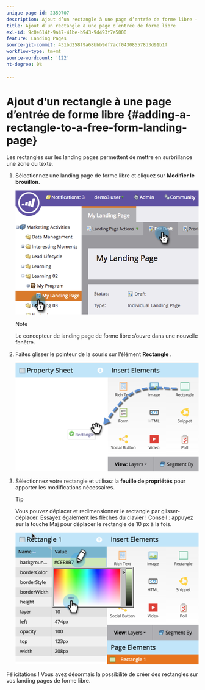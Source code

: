 ```yaml
---
unique-page-id: 2359707
description: Ajout d’un rectangle à une page d’entrée de forme libre - Documents Marketo - Documentation du produit
title: Ajout d’un rectangle à une page d’entrée de forme libre
exl-id: 9c0e614f-9a47-41be-b943-9d493f7e5000
feature: Landing Pages
source-git-commit: 431bd258f9a68bbb9df7acf043085578d3d91b1f
workflow-type: tm+mt
source-wordcount: '122'
ht-degree: 0%

---
```


# Ajout d’un rectangle à une page d’entrée de forme libre {#adding-a-rectangle-to-a-free-form-landing-page}

Les rectangles sur les landing pages permettent de mettre en surbrillance une zone du texte.

1. Sélectionnez une landing page de forme libre et cliquez sur **Modifier le brouillon**.

   ![](assets/image2014-9-16-14-3a50-3a51.png)

   >[!NOTE]
   >
   >Le concepteur de landing page de forme libre s’ouvre dans une nouvelle fenêtre.

1. Faites glisser le pointeur de la souris sur l’élément **Rectangle** .

   ![](assets/image2015-5-21-14-3a48-3a45.png)

1. Sélectionnez votre rectangle et utilisez la **feuille de propriétés** pour apporter les modifications nécessaires.

   >[!TIP]
   >
   >Vous pouvez déplacer et redimensionner le rectangle par glisser-déplacer. Essayez également les flèches du clavier ! Conseil : appuyez sur la touche Maj pour déplacer le rectangle de 10 px à la fois.

   ![](assets/image2015-5-21-14-3a50-3a24.png)

Félicitations ! Vous avez désormais la possibilité de créer des rectangles sur vos landing pages de forme libre.
